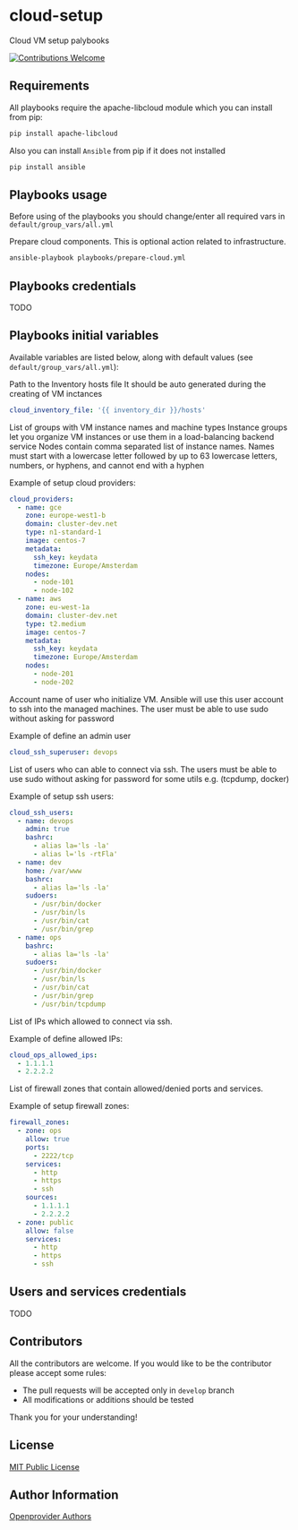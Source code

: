 # cloud-setup
Cloud VM setup palybooks

[![Contributions Welcome](https://img.shields.io/badge/contributions-welcome-brightgreen.svg?style=flat)](https://github.com/openprovider/cloud-setup/issues)

## Requirements

All playbooks require the apache-libcloud module which you can install from pip:

```sh
pip install apache-libcloud
```

Also you can install `Ansible` from pip if it does not installed
```sh
pip install ansible
```

## Playbooks usage

Before using of the playbooks you should change/enter all required vars in `default/group_vars/all.yml`

Prepare cloud components. This is optional action related to infrastructure.
```sh
ansible-playbook playbooks/prepare-cloud.yml
```

## Playbooks credentials

TODO

## Playbooks initial variables

Available variables are listed below, along with default values (see `default/group_vars/all.yml`):

Path to the Inventory hosts file
It should be auto generated during the creating of VM inctances
```yaml
cloud_inventory_file: '{{ inventory_dir }}/hosts'
```

List of groups with VM instance names and machine types
Instance groups let you organize VM instances or use them
in a load-balancing backend service
Nodes contain comma separated list of instance names.
Names must start with a lowercase letter followed by up to 63 lowercase letters,
numbers, or hyphens, and cannot end with a hyphen

Example of setup cloud providers:
```yaml
cloud_providers:
  - name: gce
    zone: europe-west1-b
    domain: cluster-dev.net
    type: n1-standard-1
    image: centos-7
    metadata:
      ssh_key: keydata
      timezone: Europe/Amsterdam
    nodes:
      - node-101
      - node-102
  - name: aws
    zone: eu-west-1a
    domain: cluster-dev.net
    type: t2.medium
    image: centos-7
    metadata:
      ssh_key: keydata
      timezone: Europe/Amsterdam
    nodes:
      - node-201
      - node-202
```

Account name of user who initialize VM. Ansible will use this user account to ssh into
the managed machines. The user must be able to use sudo without asking for password

Example of define an admin user
```yaml
cloud_ssh_superuser: devops
```

List of users who can able to connect via ssh. The users must be able to use sudo without asking
for password for some utils e.g. (tcpdump, docker)

Example of setup ssh users:
```yaml
cloud_ssh_users:
  - name: devops
    admin: true
    bashrc:
      - alias la='ls -la'
      - alias l='ls -rtFla'
  - name: dev
    home: /var/www
    bashrc:
      - alias la='ls -la'
    sudoers:
      - /usr/bin/docker
      - /usr/bin/ls
      - /usr/bin/cat
      - /usr/bin/grep
  - name: ops
    bashrc:
      - alias la='ls -la'
    sudoers:
      - /usr/bin/docker
      - /usr/bin/ls
      - /usr/bin/cat
      - /usr/bin/grep
      - /usr/bin/tcpdump
```

List of IPs which allowed to connect via ssh.

Example of define allowed IPs:
```yaml
cloud_ops_allowed_ips:
  - 1.1.1.1
  - 2.2.2.2
```

List of firewall zones that contain allowed/denied ports and services.

Example of setup firewall zones:
```yaml
firewall_zones:
  - zone: ops
    allow: true
    ports:
      - 2222/tcp
    services:
      - http
      - https
      - ssh
    sources:
      - 1.1.1.1
      - 2.2.2.2
  - zone: public
    allow: false
    services:
      - http
      - https
      - ssh
```

## Users and services credentials

TODO


## Contributors

All the contributors are welcome. If you would like to be the contributor please accept some rules:
- The pull requests will be accepted only in `develop` branch
- All modifications or additions should be tested

Thank you for your understanding!

## License

[MIT Public License](https://github.com/openprovider/cloud-setup/blob/master/LICENSE)

## Author Information

[Openprovider Authors](https://github.com/openprovider)

